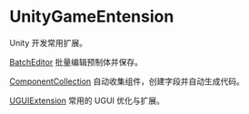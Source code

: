# UnityGameEntension

Unity 开发常用扩展。

[BatchEditor](Readme/BatchEditor.md) 批量编辑预制体并保存。

[ComponentCollection](Readme/ComponentCollection.md) 自动收集组件，创建字段并自动生成代码。

[UGUIExtension](Readme/UGUIExtension.md) 常用的 UGUI 优化与扩展。





